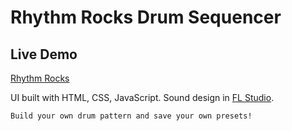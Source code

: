 # Rhythm Rocks Drum Sequencer

## Live Demo
[Rhythm Rocks](https://ericfrancey.github.io/Rhythm-Rocks/)

UI built with HTML, CSS, JavaScript.
Sound design in [FL Studio](https://www.image-line.com/).

```md
Build your own drum pattern and save your own presets!
```

